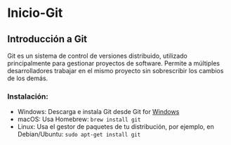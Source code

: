 # Inicio-Git
## Introducción a Git
Git es un sistema de control de versiones distribuido, utilizado principalmente para gestionar proyectos de software. Permite a múltiples desarrolladores trabajar en el mismo proyecto sin sobrescribir los cambios de los demás.
### **Instalación:**
 - Windows: Descarga e instala Git desde Git for [Windows](https://gitforwindows.org/)
 - macOS: Usa Homebrew: ``brew install git``
 - Linux: Usa el gestor de paquetes de tu distribución, por ejemplo, en Debian/Ubuntu: ``sudo apt-get install git``
